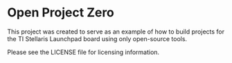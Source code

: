 Open Project Zero
=================

This project was created to serve as an example of how to build projects for
the TI Stellaris Launchpad board using only open-source tools.

Please see the LICENSE file for licensing information.
